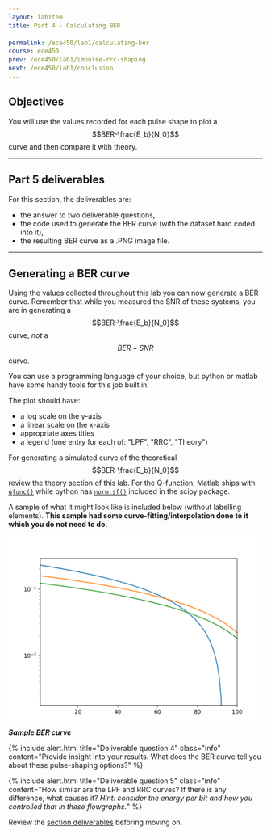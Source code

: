 ```yaml
---
layout: labitem
title: Part 4 - Calculating BER

permalink: /ece450/lab1/calculating-ber
course: ece450
prev: /ece450/lab1/impulse-rrc-shaping
next: /ece450/lab1/conclusion
---
```


## Objectives

You will use the values recorded for each pulse shape to plot a $$BER-\frac{E_b}{N_0}$$ curve and then compare it with theory.

---

## Part 5 deliverables

For this section, the deliverables are:

- the answer to two deliverable questions,
- the code used to generate the BER curve (with the dataset hard coded into it),
- the resulting BER curve as a .PNG image file.

---

## Generating a BER curve

Using the values collected throughout this lab you can now generate a BER curve. Remember that while you measured the SNR of these systems, you are in generating a $$BER-\frac{E_b}{N_0}$$ curve, _not_ a $$BER-SNR$$ curve.

You can use a programming language of your choice, but python or matlab have some handy tools for this job built in.

The plot should have:

- a log scale on the y-axis
- a linear scale on the x-axis
- appropriate axes titles
- a legend (one entry for each of: "LPF", "RRC", "Theory")

For generating a simulated curve of the theoretical $$BER-\frac{E_b}{N_0}$$ review the theory section of this lab. For the Q-function, Matlab ships with [`qfunc()`](https://www.mathworks.com/help/comm/ref/qfunc.html) while python has [`norm.sf()`](https://docs.scipy.org/doc/scipy-0.19.1/reference/generated/scipy.stats.norm.html) included in the scipy package.

A sample of what it might look like is included below (without labelling elements). **This sample had some curve-fitting/interpolation done to it which you do not need to do.**

  ![BER-curve.png](figures/BER-curve.png)
  __*Sample BER curve*__

{% include alert.html title="Deliverable question 4" class="info" content="Provide insight into your results. What does the BER curve tell you about these pulse-shaping options?" %}

{% include alert.html title="Deliverable question 5" class="info" content="How similar are the LPF and RRC curves? If there is any difference, what causes it? _Hint: consider the energy per bit and how you controlled that in these flowgraphs._" %}

Review the [section deliverables](#part-4-deliverables) beforing moving on.
